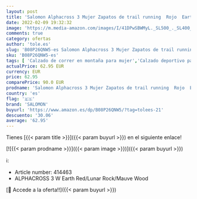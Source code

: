 ```yaml
---
layout: post
title: 'Salomon Alphacross 3 Mujer Zapatos de trail running  Rojo  Earth Red/Lunar Rock/Mauve Wood   42 2/3 EU'
date: 2022-02-09 19:32:32
image: 'https://m.media-amazon.com/images/I/41DPwSBWMyL._SL500_._SL400_.jpg'
comments: true
category: ofertas
author: 'tole.es'
slug: 'B08P26QNW5-es Salomon Alphacross 3 Mujer Zapatos de trail running Rojo...'
sku: 'B08P26QNW5-es'
tags: [ 'Calzado de correr en montaña para mujer','Calzado deportivo para mujer','Calzados de running para mujer','Zapatillas y calzado deportivo para mujer','Zapatos','Zapatos para mujer','Zapatos y complementos','salomon','zapatos', ]
actualPrice: 62.95 EUR
currency: EUR
price: 62.95
comparePrice: 90.0 EUR
prodname: 'Salomon Alphacross 3 Mujer Zapatos de trail running  Rojo  Earth Red/Lunar Rock/Mauve Wood   42 2/3 EU'
country: 'es'
flag: '🇪🇸'
brand: 'SALOMON'
buyurl: 'https://www.amazon.es/dp/B08P26QNW5/?tag=tolees-21'
descuento: '30.06'
average: '62.95'
---
```


Tienes [{{< param title >}}]({{< param buyurl >}}) en el siguiente enlace!

[![{{< param prodname >}}]({{< param image >}})]({{< param buyurl >}})

ℹ️:

- Article number: 414463
- ALPHACROSS 3 W Earth Red/Lunar Rock/Mauve Wood

[🛒 Accede a la oferta!!]({{< param buyurl >}})
